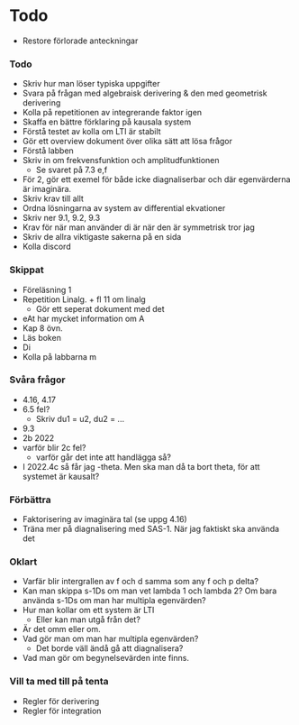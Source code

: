# Todo
- Restore förlorade anteckningar
### Todo
- Skriv hur man löser typiska uppgifter
- Svara på frågan med algebraisk derivering & den med geometrisk derivering
- Kolla på repetitionen av integrerande faktor igen
- Skaffa en bättre förklaring på kausala system
- Förstå testet av kolla om LTI är stabilt
- Gör ett overview dokument över olika sätt att lösa frågor
- Förstå labben
- Skriv in om frekvensfunktion och amplitudfunktionen
    - Se svaret på 7.3 e,f
- För 2, gör ett exemel för både icke diagnaliserbar och där egenvärderna är imaginära. 
- Skriv krav till allt
- Ordna lösningarna av system av differential ekvationer
- Skriv ner 9.1, 9.2, 9.3
- Krav för när man använder di är när den är symmetrisk tror jag
- Skriv de allra viktigaste sakerna på en sida
- Kolla discord
### Skippat
- Föreläsning 1
- Repetition Linalg. + fl 11 om linalg
    - Gör ett seperat dokument med det 
- eAt har mycket information om A
- Kap 8 övn. 
- Läs boken
- Di
- Kolla på labbarna      m

### Svåra frågor
- 4.16, 4.17
- 6.5 fel? 
  - Skriv du1 = u2, du2 = ...
- 9.3
- 2b 2022
- varför blir 2c fel?
  - varför går det inte att handlägga så?
- I 2022.4c så får jag -theta. Men ska man då ta bort theta, för att systemet är kausalt?
### Förbättra
- Faktorisering av imaginära tal (se uppg 4.16)
- Träna mer på diagnalisering med SAS-1. När jag faktiskt ska använda det

### Oklart
- Varfär blir intergrallen av f och d samma som any f och p delta?
- Kan man skippa s-1Ds om man vet lambda 1 och lambda 2? Om bara använda s-1Ds om man har multipla egenvärden?
- Hur man kollar om ett system är LTI
    - Eller kan man utgå från det?
- Är det omm eller om. 
- Vad gör man om man har multipla egenvärden?
    - Det borde väll ändå gå att diagnalisera?
- Vad man gör om begynelsevärden inte finns. 

### Vill ta med till på tenta
- Regler för derivering
- Regler för integration


